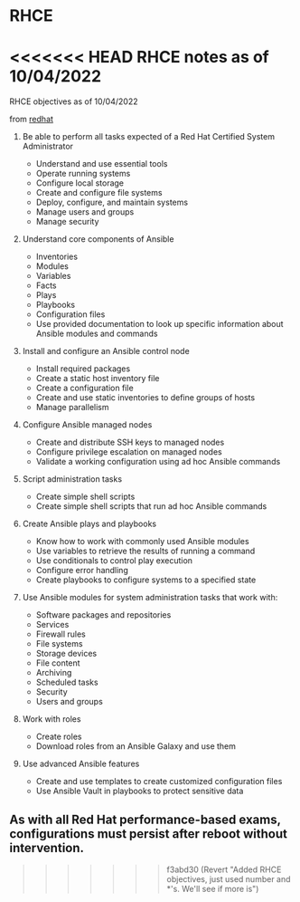 # RHCE
<<<<<<< HEAD
RHCE notes as of 10/04/2022
=======
RHCE objectives as of 10/04/2022

from [redhat](https://www.redhat.com/en/services/training/ex294-red-hat-certified-engineer-rhce-exam-red-hat-enterprise-linux-8)
1. Be able to perform all tasks expected of a Red Hat Certified System Administrator
	* Understand and use essential tools
	* Operate running systems
	* Configure local storage
	* Create and configure file systems
	* Deploy, configure, and maintain systems
	* Manage users and groups
	* Manage security

2. Understand core components of Ansible
	* Inventories
	* Modules
	* Variables
	* Facts
	* Plays
	* Playbooks
	* Configuration files
	* Use provided documentation to look up specific information about Ansible modules and commands
	
3. Install and configure an Ansible control node
	* Install required packages
	* Create a static host inventory file
	* Create a configuration file
	* Create and use static inventories to define groups of hosts
	* Manage parallelism
	
4. Configure Ansible managed nodes
	* Create and distribute SSH keys to managed nodes
	* Configure privilege escalation on managed nodes
	* Validate a working configuration using ad hoc Ansible commands
	
5. Script administration tasks
	* Create simple shell scripts
	* Create simple shell scripts that run ad hoc Ansible commands

6. Create Ansible plays and playbooks
	* Know how to work with commonly used Ansible modules
	* Use variables to retrieve the results of running a command
	* Use conditionals to control play execution
	* Configure error handling
	* Create playbooks to configure systems to a specified state

7. Use Ansible modules for system administration tasks that work with:
	* Software packages and repositories
	* Services
	* Firewall rules
	* File systems
	* Storage devices
	* File content
	* Archiving
	* Scheduled tasks
	* Security
	* Users and groups

8. Work with roles
	* Create roles
	* Download roles from an Ansible Galaxy and use them

9. Use advanced Ansible features
	* Create and use templates to create customized configuration files
	* Use Ansible Vault in playbooks to protect sensitive data

## As with all Red Hat performance-based exams, configurations must persist after reboot without intervention.
>>>>>>> f3abd30 (Revert "Added RHCE objectives, just used number and *'s. We'll see if more is")

